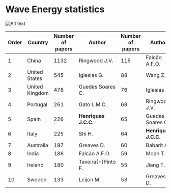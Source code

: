 # **Wave Energy** statistics

![Alt text](./PubsLast20Years.svg,?raw=true "Title")


| Order | Country | Number of papers   | Author   | Number of papers   | Author  | Number of citations      |
|------------------------|--------------------------|-----------|---------------------------|-----------|---------------------------|--------------|
| 1                      | China                    | 1132      | Ringwood J.V.             | 115       | Falcão A.F.O.             | 7338         |
| 2                      | United States            | 545       | Iglesias G.               | 88        | Wang Z.L.                 | 6515         |
| 3                      | United Kingdom           | 478       | Guedes Soares C.          | 76        | Iglesias G.               | 6325         |
| 4                      | Portugal                 | 261       | Gato L.M.C.               | 68        | Ringwood J.V.             | 4605         |
| 5                      | Spain                    | 226       | **Henriques J.C.C.**      | 65        | Guedes Soares C.          | 3305         |
| 6                      | Italy                    | 225       | Shi H.                    | 64        | **Henriques J.C.C.**      | 3013         |
| 7                      | Australia                | 197       | Greaves D.                | 60        | Babarit A.                | 2924         |
| 8                      | India                    | 188       | Falcão A.F.O.             | 59        | Moan T.                   | 2904         |
| 9                      | Ireland                  | 180       | Taveira{-}Pinto F.        | 55        | Jiang T.                  | 2773         |
| 10                     | Sweden                   | 133       | Leijon M.                 | 53        | Greaves D.                | 2596         |

